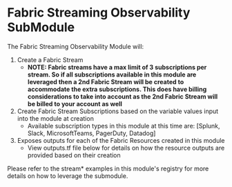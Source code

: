 # Fabric Streaming Observability SubModule

The Fabric Streaming Observability Module will:
1. Create a Fabric Stream
   * **NOTE: Fabric streams have a max limit of 3 subscriptions per stream.
     So if all subscriptions available in this module are leveraged then a 
     2nd Fabric Stream will be created to accommodate the extra subscriptions.
     This does have billing considerations to take into account as the 2nd
     Fabric Stream will be billed to your account as well**
2. Create Fabric Stream Subscriptions based on the variable values input into
   the module at creation
   * Available subscription types in this module at this time are:
     [Splunk, Slack, MicrosoftTeams, PagerDuty, Datadog]
3. Exposes outputs for each of the Fabric Resources created in this module
   * View outputs.tf file below for details on how the resource outputs are
     provided based on their creation

Please refer to the stream* examples in this module's registry for more details on how to leverage the submodule.

<!-- BEGIN_TF_DOCS -->
<!-- END_TF_DOCS -->
